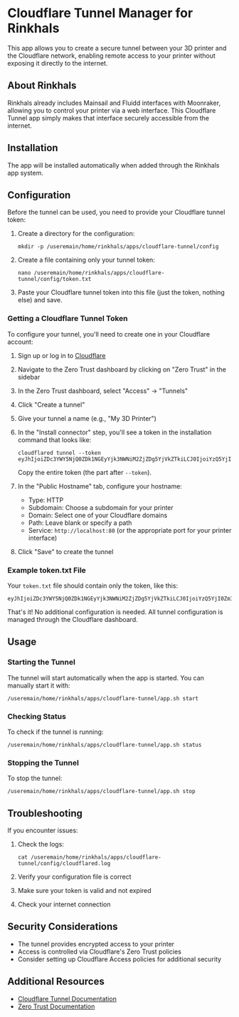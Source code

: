 # Cloudflare Tunnel Manager for Rinkhals

This app allows you to create a secure tunnel between your 3D printer and the Cloudflare network, enabling remote access to your printer without exposing it directly to the internet.

## About Rinkhals

Rinkhals already includes Mainsail and Fluidd interfaces with Moonraker, allowing you to control your printer via a web interface. This Cloudflare Tunnel app simply makes that interface securely accessible from the internet.

## Installation

The app will be installed automatically when added through the Rinkhals app system.

## Configuration

Before the tunnel can be used, you need to provide your Cloudflare tunnel token:

1. Create a directory for the configuration:

   ```
   mkdir -p /useremain/home/rinkhals/apps/cloudflare-tunnel/config
   ```
2. Create a file containing only your tunnel token:

   ```
   nano /useremain/home/rinkhals/apps/cloudflare-tunnel/config/token.txt
   ```
3. Paste your Cloudflare tunnel token into this file (just the token, nothing else) and save.

### Getting a Cloudflare Tunnel Token

To configure your tunnel, you'll need to create one in your Cloudflare account:

1. Sign up or log in to [Cloudflare](https://dash.cloudflare.com/)
2. Navigate to the Zero Trust dashboard by clicking on "Zero Trust" in the sidebar
3. In the Zero Trust dashboard, select "Access" → "Tunnels"
4. Click "Create a tunnel"
5. Give your tunnel a name (e.g., "My 3D Printer")
6. In the "Install connector" step, you'll see a token in the installation command that looks like:

   ```
   cloudflared tunnel --token eyJhIjoiZDc3YWY5NjQ0ZDk1NGEyYjk3NWNiM2ZjZDg5YjVkZTkiLCJ0IjoiYzQ5YjI0ZmItYjRiZC00YWVkLWFmNmEtZWYxODk4ZTA4NWM2IiwicyI6Ik5EWmtNR0poTlRjdFlqY3pNaTAwTmpWakxUZ3pNV010TVdJMk5qWmpNVEU1Wm1VeiJ9
   ```

   Copy the entire token (the part after `--token`).
7. In the "Public Hostname" tab, configure your hostname:

   - Type: HTTP
   - Subdomain: Choose a subdomain for your printer
   - Domain: Select one of your Cloudflare domains
   - Path: Leave blank or specify a path
   - Service: `http://localhost:80` (or the appropriate port for your printer interface)
8. Click "Save" to create the tunnel

### Example token.txt File

Your `token.txt` file should contain only the token, like this:

```
eyJhIjoiZDc3YWY5NjQ0ZDk1NGEyYjk3NWNiM2ZjZDg5YjVkZTkiLCJ0IjoiYzQ5YjI0ZmItYjRiZC00YWVkLWFmNmEtZWYxODk4ZTA4NWM2IiwicyI6Ik5EWmtNR0poTlRjdFlqY3pNaTAwTmpWakxUZ3pNV010TVdJMk5qWmpNVEU5Wm1VeiJ9
```

That's it! No additional configuration is needed. All tunnel configuration is managed through the Cloudflare dashboard.

## Usage

### Starting the Tunnel

The tunnel will start automatically when the app is started. You can manually start it with:

```
/useremain/home/rinkhals/apps/cloudflare-tunnel/app.sh start
```

### Checking Status

To check if the tunnel is running:

```
/useremain/home/rinkhals/apps/cloudflare-tunnel/app.sh status
```

### Stopping the Tunnel

To stop the tunnel:

```
/useremain/home/rinkhals/apps/cloudflare-tunnel/app.sh stop
```

## Troubleshooting

If you encounter issues:

1. Check the logs:

   ```
   cat /useremain/home/rinkhals/apps/cloudflare-tunnel/config/cloudflared.log
   ```
2. Verify your configuration file is correct
3. Make sure your token is valid and not expired
4. Check your internet connection

## Security Considerations

- The tunnel provides encrypted access to your printer
- Access is controlled via Cloudflare's Zero Trust policies
- Consider setting up Cloudflare Access policies for additional security

## Additional Resources

- [Cloudflare Tunnel Documentation](https://developers.cloudflare.com/cloudflare-one/connections/connect-apps/)
- [Zero Trust Documentation](https://developers.cloudflare.com/cloudflare-one/)
